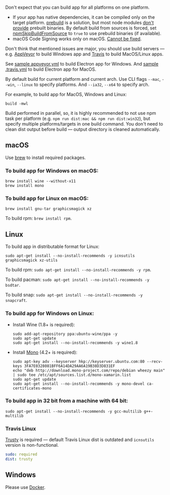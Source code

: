 Don't expect that you can build app for all platforms on one platform.

* If your app has native dependencies, it can be compiled only on the target platform.
[prebuild](https://www.npmjs.com/package/prebuild) is a solution, but most node modules [don't provide](https://github.com/atom/node-keytar/issues/27) prebuilt binaries. 
   By default build from sources is forced, set [npmSkipBuildFromSource](https://github.com/electron-userland/electron-builder/wiki/Options#Config-npmSkipBuildFromSource) to `true` to use prebuild binaries (if available).
* macOS Code Signing works only on macOS. [Cannot be fixed](http://stackoverflow.com/a/12156576).

Don't think that mentioned issues are major, you should use build servers — e.g. [AppVeyor](http://www.appveyor.com/) to build Windows app and [Travis](https://travis-ci.org) to build MacOS/Linux apps.

See [sample appveyor.yml](https://github.com/develar/onshape-desktop-shell/blob/master/appveyor.yml) to build Electron app for Windows.
And [sample .travis.yml](https://github.com/develar/onshape-desktop-shell/blob/master/.travis.yml) to build Electron app for MacOS.

By default build for current platform and current arch. Use CLI flags `--mac`, `--win`, `--linux` to specify platforms. And `--ia32`, `--x64` to specify arch.

For example, to build app for MacOS, Windows and Linux:
```
build -mwl
```

Build performed in parallel, so, it is highly recommended to not use npm task per platform (e.g. `npm run dist:mac && npm run dist:win32`), but specify multiple platforms/targets in one build command.
You don't need to clean dist output before build — output directory is cleaned automatically.

## macOS

Use [brew](http://brew.sh) to install required packages.

### To build app for Windows on macOS:
```
brew install wine --without-x11
brew install mono
```

### To build app for Linux on macOS:
```
brew install gnu-tar graphicsmagick xz
```

To build rpm: `brew install rpm`.

## Linux

To build app in distributable format for Linux:
```
sudo apt-get install --no-install-recommends -y icnsutils graphicsmagick xz-utils
```

To build rpm: `sudo apt-get install --no-install-recommends -y rpm`.

To build pacman: `sudo apt-get install --no-install-recommends -y bsdtar`.

To build snap: `sudo apt-get install --no-install-recommends -y snapcraft`.

### To build app for Windows on Linux:
* Install Wine (1.8+ is required):

  ```
  sudo add-apt-repository ppa:ubuntu-wine/ppa -y
  sudo apt-get update
  sudo apt-get install --no-install-recommends -y wine1.8
  ```

* Install [Mono](http://www.mono-project.com/docs/getting-started/install/linux/#usage) (4.2+ is required):

  ```
  sudo apt-key adv --keyserver hkp://keyserver.ubuntu.com:80 --recv-keys 3FA7E0328081BFF6A14DA29AA6A19B38D3D831EF
  echo "deb http://download.mono-project.com/repo/debian wheezy main" | sudo tee /etc/apt/sources.list.d/mono-xamarin.list
  sudo apt-get update
  sudo apt-get install --no-install-recommends -y mono-devel ca-certificates-mono
  ```

### To build app in 32 bit from a machine with 64 bit:

```
sudo apt-get install --no-install-recommends -y gcc-multilib g++-multilib
```

### Travis Linux
[Trusty](https://docs.travis-ci.com/user/trusty-ci-environment/) is required — default Travis Linux dist is outdated and `icnsutils` version is non-functional.
```yaml
sudo: required
dist: trusty
```

## Windows

Please use [Docker](https://github.com/electron-userland/electron-builder/wiki/Docker).
